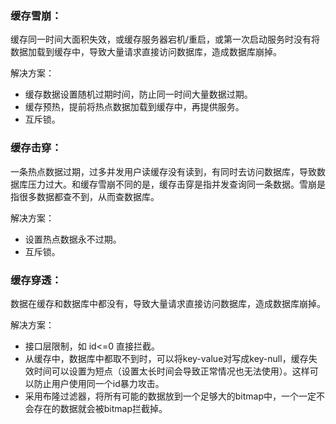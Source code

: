 ### 缓存雪崩：

缓存同一时间大面积失效，或缓存服务器宕机/重启，或第一次启动服务时没有将数据加载到缓存中，导致大量请求直接访问数据库，造成数据库崩掉。

解决方案：

* 缓存数据设置随机过期时间，防止同一时间大量数据过期。
* 缓存预热，提前将热点数据加载到缓存中，再提供服务。
* 互斥锁。

### 缓存击穿：

一条热点数据过期，过多并发用户读缓存没有读到，有同时去访问数据库，导致数据库压力过大。和缓存雪崩不同的是，缓存击穿是指并发查询同一条数据。雪崩是指很多数据都查不到，从而查数据库。

解决方案：

* 设置热点数据永不过期。
* 互斥锁。

### 缓存穿透：

数据在缓存和数据库中都没有，导致大量请求直接访问数据库，造成数据库崩掉。

解决方案：

* 接口层限制，如 id<=0 直接拦截。
* 从缓存中，数据库中都取不到时，可以将key-value对写成key-null，缓存失效时间可以设置为短点（设置太长时间会导致正常情况也无法使用）。这样可以防止用户使用同一个id暴力攻击。
* 采用布隆过滤器，将所有可能的数据放到一个足够大的bitmap中，一个一定不会存在的数据就会被bitmap拦截掉。
